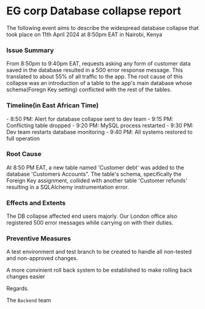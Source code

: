 ` `		<h1>EG corp Database collapse report</h1>

The following event aims to describe the widespread database collapse that took place on 11th April 2024 at 8:50pm EAT in Nairobi, Kenya


<h3>Issue Summary</h3>
From 8:50pm to 9:40pm EAT, requests asking any form of customer data saved in the database resulted in a 500 error response message. This translated to about 55% of all traffic to the app. The root cause of this collapse was an introduction of a table to the app's main database whose schema(Foregn Key setting) conflicted with the rest of the tables.

<h3>Timeline(in East African Time)</h3>
- 8:50 PM: Alert for database collapse sent to dev team
- 9:15 PM: Conflicting table dropped
- 9:20 PM: MySQL process restarted
- 9:30 PM: Dev team restarts database monitoring
- 9:40 PM: All systems restored to full operation

<h3>Root Cause</h3>
At 8:50 PM EAT, a new table named 'Customer debt' was added to the database 'Customers Accounts". The table's schema, specifically the Foreign Key assignment, collided with another table 'Customer refunds' resulting in a SQLAlchemy instrumentation error.

<h3>Effects and Extents</h3>
The DB collapse affected end users majorly. Our London office also registered 500 error messages while carrying on with their duties.

<h3>Preventive Measures</h3>
A test environment and test branch to be created to handle all non-tested and non-approved changes.

A more convinient roll back system to be established to make rolling back changes easier



Regards.

The `Backend` team
